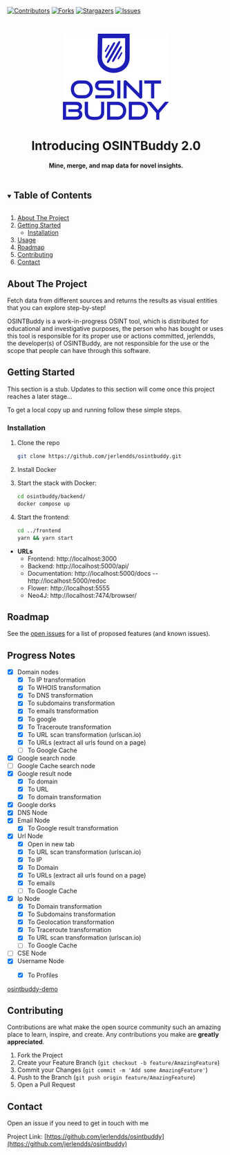 [![Contributors][contributors-shield]][contributors-url]
[![Forks][forks-shield]][forks-url]
[![Stargazers][stars-shield]][stars-url]
[![Issues][issues-shield]][issues-url]

<br />

<p align="center">
  <a href="https://github.com/jerlendds/osintbuddy">
    <img src="./docs/assets/logo-watermark.svg" height="200px" alt="OSINT Buddy Logo">
  </a>

  <h1 align="center">Introducing OSINTBuddy 2.0</h1>

  <h4 align="center">
    Mine, merge, and map data for novel insights.
  </h4>
</p>



<details open="open">
  <summary><h2 style="display: inline-block">Table of Contents</h2></summary>
  <ol>
    <li>
      <a href="#about-the-project">About The Project</a>
    </li>
    <li>
      <a href="#getting-started">Getting Started</a>
      <ul>
        <li><a href="#installation">Installation</a></li>
      </ul>
    </li>
    <li><a href="#usage">Usage</a></li>
    <li><a href="#roadmap">Roadmap</a></li>
    <li><a href="#contributing">Contributing</a></li>
    <li><a href="#contact">Contact</a></li>
  </ol>
</details>




## About The Project

Fetch data from different sources and returns the results 
as visual entities that you can explore step-by-step!

OSINTBuddy is a work-in-progress OSINT tool, which is distributed 
for educational and investigative purposes, the person who has bought 
or uses this tool is responsible for its proper use or actions committed, 
jerlendds, the developer(s) of OSINTBuddy, are not responsible for the use 
or the scope that people can have through this software.


## Getting Started

This section is a stub. Updates to this section will come once this project reaches a later stage...


To get a local copy up and running follow these simple steps.

### Installation

1. Clone the repo
   ```sh
   git clone https://github.com/jerlendds/osintbuddy.git
   ```
   
2. Install Docker

3. Start the stack with Docker:

   ```sh
   cd osintbuddy/backend/
   docker compose up
   ```
4. Start the frontend:

   ```sh
   cd ../frontend
   yarn && yarn start
   ```

 - **URLs**
    - Frontend: http://localhost:3000
    - Backend: http://localhost:5000/api/
    - Documentation: http://localhost:5000/docs -- http://localhost:5000/redoc
    - Flower: http://localhost:5555
    - Neo4J: http://localhost:7474/browser/

<!-- 
mk-fg recommendations: 
ssh whoarethey using corpus of pubkeys from github ( https://www.agwa.name/blog/post/whoarethey ),  , , , address' AS BGP info
moddy recommendations:
math, map, reduce, filter, zip and zipwith function blocks
https://github.com/danielmiessler/SecLists/tree/master/Discovery/DNS
COMB breach @todo add password searching
magnet:?xt=urn:btih:7ffbcd8cee06aba2ce6561688cf68ce2addca0a3&dn=BreachCompilation&tr=udp%3A%2F%2Ftracker.openbittorrent.com%3A80&tr=udp%3A%2F%2Ftracker.leechers-paradise.org%3A6969&tr=udp%3A%2F%2Ftracker.coppersurfer.tk%3A6969&tr=udp%3A%2F%2Fglotorrents.pw%3A6969&tr=udp%3A%2F%2Ftracker.opentrackr.org%3A1337
@todo https://nvd.nist.gov/
@todo https://github.com/JustAnotherArchivist/snscrape
https://github.com/Greyjedix/Profil3r - Profil3r is an OSINT tool that allows you to find potential profiles of a person on social networks, as well as their email addresses. This program also alerts you to the presence of a data leak for the found emails.
@todo https://epieos.com/
@todo https://github.com/megadose/holehe
https://os2int.com/toolbox/verifying-and-investigating-email-addresses-with-holehe/
https://github.com/kpcyrd/sn0int
https://github.com/DataSploit/datasploit
https://github.com/mxrch/ghunt
 -->


## Roadmap

See the [open issues](https://github.com/jerlendds/osintbuddy/issues) for a list of proposed features (and known issues).


## Progress Notes
- [x] Domain nodes
  - [x] To IP transformation
  - [x] To WHOIS transformation
  - [x] To DNS transformation
  - [x] To subdomains transformation
  - [x] To emails transformation
  - [x] To google
  - [x] To Traceroute transformation
  - [x] To URL scan transformation (urlscan.io)
  - [x] To URLs (extract all urls found on a page)
  - [ ] To Google Cache
- [x] Google search node
- [ ] Google Cache search node
- [x] Google result node
  - [x] To domain
  - [x] To URL
  - [x] To domain transformation
- [x] Google dorks
- [x] DNS Node
- [x] Email Node
  - [x] To Google result transformation
- [x] Url Node
  - [x] Open in new tab
  - [x] To URL scan transformation (urlscan.io)
  - [x] To IP
  - [x] To Domain
  - [x] To URLs (extract all urls found on a page)
  - [x] To emails
  - [ ] To Google Cache
- [x] Ip Node
  - [x] To Domain transformation
  - [x] To Subdomains transformation
  - [x] To Geolocation transformation
  - [x] To Traceroute transformation
  - [x] To URL scan transformation (urlscan.io)
  - [ ] To Google Cache
- [ ] CSE Node
- [x] Username Node
    - [x] To Profiles


[osintbuddy-demo](https://user-images.githubusercontent.com/29207058/218629002-752322e1-4537-4849-ba1a-76fe4450404d.webm)


## Contributing

Contributions are what make the open source community such an amazing place to learn, inspire, and create. Any contributions you make are **greatly appreciated**.

1. Fork the Project
2. Create your Feature Branch (`git checkout -b feature/AmazingFeature`)
3. Commit your Changes (`git commit -m 'Add some AmazingFeature'`)
4. Push to the Branch (`git push origin feature/AmazingFeature`)
5. Open a Pull Request


## Contact

Open an issue if you need to get in touch with me

Project Link: [https://github.com/jerlendds/osintbuddy](https://github.com/jerlendds/osintbuddy)



<!-- https://www.markdownguide.org/basic-syntax/#reference-style-links -->
[contributors-shield]: https://img.shields.io/github/contributors/jerlendds/osintbuddy.svg?style=for-the-badge
[contributors-url]: https://github.com/jerlendds/osintbuddy/graphs/contributors
[forks-shield]: https://img.shields.io/github/forks/jerlendds/osintbuddy.svg?style=for-the-badge
[forks-url]: https://github.com/jerlendds/osintbuddy/network/members
[stars-shield]: https://img.shields.io/github/stars/jerlendds/osintbuddy.svg?style=for-the-badge
[stars-url]: https://github.com/jerlendds/osintbuddy/stargazers
[issues-shield]: https://img.shields.io/github/issues/jerlendds/osintbuddy.svg?style=for-the-badge
[issues-url]: https://github.com/jerlendds/osintbuddy/issues

